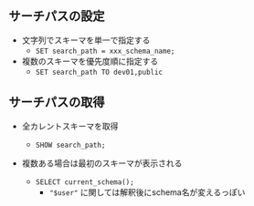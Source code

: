 ## サーチパスの設定

- 文字列でスキーマを単一で指定する
  - `SET search_path = xxx_schema_name;`
- 複数のスキーマを優先度順に指定する
  - `SET search_path TO dev01,public`

## サーチパスの取得

- 全カレントスキーマを取得
  - `SHOW search_path;`

- 複数ある場合は最初のスキーマが表示される
  - `SELECT current_schema();`
    - `"$user"` に関しては解釈後にschema名が変えるっぽい
